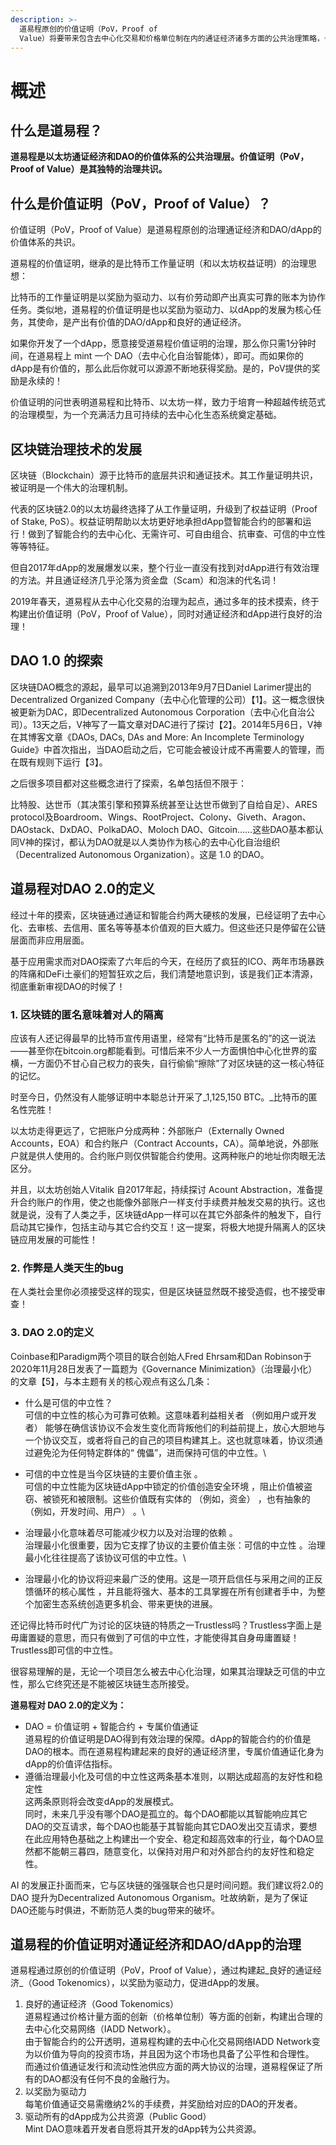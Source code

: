 ```yaml
---
description: >-
  道易程原创的价值证明（PoV，Proof of
  Value）将要带来包含去中心化交易和价格单位制在内的通证经济诸多方面的公共治理策略，也将给DAO的治理带来一个全新的价值体系，最终为通证经济和DAO的发展提供坚实的基础。
---
```


# 概述

## 什么是道易程？

**道易程是以太坊通证经济和DAO的价值体系的公共治理层。价值证明（PoV，Proof of Value）是其独特的治理共识。**

## 什么是价值证明（PoV，Proof of Value）？

价值证明（PoV，Proof of Value）是道易程原创的治理通证经济和DAO/dApp的价值体系的共识。

道易程的价值证明，继承的是比特币工作量证明（和以太坊权益证明）的治理思想：

比特币的工作量证明是以奖励为驱动力、以有价劳动即产出真实可靠的账本为协作任务。类似地，道易程的价值证明是也以奖励为驱动力、以dApp的发展为核心任务，其使命，是产出有价值的DAO/dApp和良好的通证经济。

如果你开发了一个dApp，愿意接受道易程价值证明的治理，那么你只需1分钟时间，在道易程上 mint 一个 DAO（去中心化自治智能体），即可。而如果你的dApp是有价值的，那么此后你就可以源源不断地获得奖励。是的，PoV提供的奖励是永续的！

价值证明的问世表明道易程和比特币、以太坊一样，致力于培育一种超越传统范式的治理模型，为一个充满活力且可持续的去中心化生态系统奠定基础。

## 区块链治理技术的发展

区块链（Blockchain）源于比特币的底层共识和通证技术。其工作量证明共识，被证明是一个伟大的治理机制。

代表的区块链2.0的以太坊最终选择了从工作量证明，升级到了权益证明（Proof of Stake, PoS）。权益证明帮助以太坊更好地承担dApp暨智能合约的部署和运行！做到了智能合约的去中心化、无需许可、可自由组合、抗审查、可信的中立性等等特征。

但自2017年dApp的发展爆发以来，整个行业一直没有找到对dApp进行有效治理的方法。并且通证经济几乎沦落为资金盘（Scam）和泡沫的代名词！

2019年春天，道易程从去中心化交易的治理为起点，通过多年的技术摸索，终于构建出价值证明（PoV，Proof of Value），同时对通证经济和dApp进行良好的治理！

## DAO 1.0 的探索

区块链DAO概念的源起，最早可以追溯到2013年9月7日Daniel Larimer提出的Decentralized Organized Company（去中心化管理的公司）【1】。这一概念很快被更新为DAC，即Decentralized Autonomous Corporation（去中心化自治公司）。13天之后，V神写了一篇文章对DAC进行了探讨【2】。2014年5月6日，V神在其博客文章《DAOs, DACs, DAs and More: An Incomplete Terminology Guide》中首次指出，当DAO启动之后，它可能会被设计成不再需要人的管理，而在既有规则下运行【3】。

之后很多项目都对这些概念进行了探索，名单包括但不限于：

比特股、达世币（其决策引擎和预算系统甚至让达世币做到了自给自足）、ARES protocol及Boardroom、Wings、RootProject、Colony、Giveth、Aragon、DAOstack、DxDAO、PolkaDAO、Moloch DAO、Gitcoin……这些DAO基本都认同V神的探讨，都认为DAO就是以人类协作为核心的去中心化自治组织（Decentralized Autonomous Organization）。这是 1.0 的DAO。

## 道易程对DAO 2.0的定义 <a href="#dao2" id="dao2"></a>

经过十年的摸索，区块链通过通证和智能合约两大硬核的发展，已经证明了去中心化、去审核、去信用、匿名等等基本价值观的巨大威力。但这些还只是停留在公链层面而非应用层面。

基于应用需求而对DAO探索了六年后的今天，在经历了疯狂的ICO、两年市场暴跌的阵痛和DeFi土豪们的短暂狂欢之后，我们清楚地意识到，该是我们正本清源，彻底重新审视DAO的时候了！

### 1. 区块链的匿名意味着对人的隔离

应该有人还记得最早的比特币宣传用语里，经常有“比特币是匿名的”的这一说法——甚至你在bitcoin.org都能看到。可惜后来不少人一方面惧怕中心化世界的蛮横，一方面仍不甘心自己权力的丧失，自行偷偷“擦除”了对区块链的这一核心特征的记忆。

时至今日，仍然没有人能够证明中本聪总计开采了_1,125,150 BTC。_比特币的匿名性完胜！

以太坊走得更远了，它把账户分成两种：外部账户（Externally Owned Accounts，EOA）和合约账户（Contract Accounts，CA）。简单地说，外部账户就是供人使用的。合约账户则仅供智能合约使用。这两种账户的地址你肉眼无法区分。

并且，以太坊创始人Vitalik 自2017年起，持续探讨 Acount Abstraction，准备提升合约账户的作用，使之也能像外部账户一样支付手续费并触发交易的执行。这也就是说，没有了人类之手，区块链dApp一样可以在其它外部条件的触发下，自行启动其它操作，包括主动与其它合约交互！这一提案，将极大地提升隔离人的区块链应用发展的可能性！

### 2. 作弊是人类天生的bug

在人类社会里你必须接受这样的现实，但是区块链显然既不接受造假，也不接受审查！

### 3. DAO 2.0的定义

Coinbase和Paradigm两个项目的联合创始人Fred Ehrsam和Dan Robinson于2020年11月28日发表了一篇题为《Governance Minimization》（治理最小化）的文章【5】，与本主题有关的核心观点有这么几条：

* 什么是可信的中立性？\
  可信的中立性的核心为可靠可依赖。这意味着利益相关者 （例如用户或开发者） 能够在确信该协议不会发生变化而背叛他们的利益前提上，放心大胆地与一个协议交互，或者将自己的自己的项目构建其上。这也就意味着，协议须通过避免沦为任何特定群体的“ 傀儡”，进而保持可信的中立性。\

* 可信的中立性是当今区块链的主要价值主张 。\
  可信的中立性能为区块链dApp中锁定的价值创造安全环境 ，阻止价值被盗窃、被锁死和被限制。这些价值既有实体的 （例如，资金） ，也有抽象的 （例如，开发时间、用户） 。\

* 治理最小化意味着尽可能减少权力以及对治理的依赖 。\
  治理最小化很重要，因为它支撑了协议的主要价值主张：可信的中立性 。治理最小化往往提高了该协议可信的中立性。\

* 治理最小化的协议将迎来最广泛的使用。这是一项开启信任与采用之间的正反馈循环的核心属性 ，并且能将强大、基本的工具掌握在所有创建者手中，为整个加密生态系统创造更多机会、带来更快的进展。

还记得比特币时代广为讨论的区块链的特质之一Trustless吗？Trustless字面上是毋庸置疑的意思，而只有做到了可信的中立性，才能使得其自身毋庸置疑！Trustless即可信的中立性。

很容易理解的是，无论一个项目怎么被去中心化治理，如果其治理缺乏可信的中立性，那么它终究还是不能被区块链生态所接受。

**道易程对 DAO 2.0的定义为：**

* DAO = 价值证明 + 智能合约 + 专属价值通证\
  道易程的价值证明是DAO得到有效治理的保障。dApp的智能合约的价值是DAO的根本。而在道易程构建起来的良好的通证经济里，专属价值通证化身为dApp的价值评估指标。
* 遵循治理最小化及可信的中立性这两条基本准则，以期达成超高的友好性和稳定性\
  这两条原则将会改变dApp的发展模式。\
  同时，未来几乎没有哪个DAO是孤立的。每个DAO都能以其智能响应其它DAO的交互请求，每个DAO也能基于其智能向其它DAO发出交互请求，要想在此应用特色基础之上构建出一个安全、稳定和超高效率的行业，每个DAO显然都不能朝三暮四，随意变化，以保持对用户和对外部合约的友好性和稳定性。

AI 的发展正扑面而来，它与区块链的强强联合也只是时间问题。我们建议将2.0的 DAO 提升为Decentralized Autonomous Organism。吐故纳新，是为了保证DAO还能与时俱进，不断防范人类的bug带来的破坏。

## 道易程的价值证明对通证经济和DAO/dApp的治理

道易程通过原创的价值证明（PoV，Proof of Value），通过构建起_良好的通证经济_（Good Tokenomics），以奖励为驱动力，促进dApp的发展。

1. 良好的通证经济（Good Tokenomics）\
   道易程通过价格计量方面的创新（价格单位制）等方面的创新，构建出合理的去中心化交易网络（IADD Network）。\
   由于智能合约的公开透明，道易程构建的去中心化交易网络IADD Network变为以价值为导向的投资市场，并且因为这个市场也具备了公平性和合理性。\
   而通过价值通证发行和流动性池供应方面的两大协议的治理，道易程保证了所有的DAO都没有任何不良的金融行为。
2. 以奖励为驱动力\
   每笔价值通证交易需缴纳2%的手续费，并奖励给对应的DAO的开发者。
3. 驱动所有的dApp成为公共资源（Public Good）\
   Mint DAO意味着开发者自愿将其开发的dApp转为公共资源。













